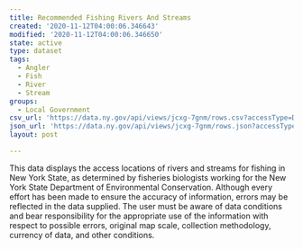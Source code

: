 ```yaml
---
title: Recommended Fishing Rivers And Streams
created: '2020-11-12T04:00:06.346643'
modified: '2020-11-12T04:00:06.346650'
state: active
type: dataset
tags:
  - Angler
  - Fish
  - River
  - Stream
groups:
  - Local Government
csv_url: 'https://data.ny.gov/api/views/jcxg-7gnm/rows.csv?accessType=DOWNLOAD'
json_url: 'https://data.ny.gov/api/views/jcxg-7gnm/rows.json?accessType=DOWNLOAD'
layout: post

---
```

This data displays the access  locations of rivers and streams for fishing in New York State, as determined by fisheries biologists working for the New York State Department of Environmental Conservation. Although every effort has been made to ensure the accuracy of information, errors may be reflected in the data supplied. The user must be aware of data conditions and bear responsibility for the appropriate use of the information with respect to possible errors, original map scale, collection methodology, currency of data, and other conditions.
